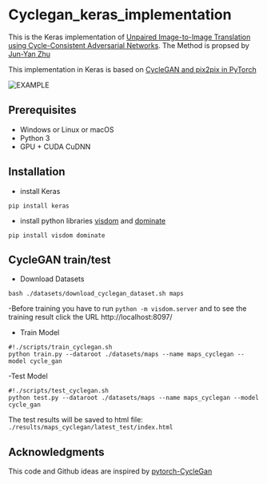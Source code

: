 # Cyclegan_keras_implementation
This is the Keras implementation of [Unpaired Image-to-Image Translation using Cycle-Consistent Adversarial Networks](https://arxiv.org/pdf/1703.10593.pdf). The Method is propsed by [Jun-Yan Zhu](http://people.csail.mit.edu/junyanz/)

This implementation in Keras is based on [CycleGAN and pix2pix in PyTorch](https://github.com/junyanz/pytorch-CycleGAN-and-pix2pix#cyclegan-and-pix2pix-in-pytorch)

![EXAMPLE](https://camo.githubusercontent.com/69cbc0371777fba5d251a564e2f8a8f38d1bf43f/68747470733a2f2f6a756e79616e7a2e6769746875622e696f2f4379636c6547414e2f696d616765732f7465617365725f686967685f7265732e6a7067)


## Prerequisites
- Windows or Linux or macOS
- Python 3
- GPU + CUDA CuDNN

## Installation
- install Keras

```
pip install keras
```

- install python libraries [visdom](https://github.com/facebookresearch/visdom) and [dominate](https://github.com/Knio/dominate)

```
pip install visdom dominate
```

## CycleGAN train/test
- Download Datasets
```
bash ./datasets/download_cyclegan_dataset.sh maps
```
-Before training you have to run ```python -m visdom.server``` and to see the training result click the URL http://localhost:8097/
- Train Model
```
#!./scripts/train_cyclegan.sh
python train.py --dataroot ./datasets/maps --name maps_cyclegan --model cycle_gan
```
-Test Model
```
#!./scripts/test_cyclegan.sh
python test.py --dataroot ./datasets/maps --name maps_cyclegan --model cycle_gan
```

The test results will be saved to html file: ```./results/maps_cyclegan/latest_test/index.html```

## Acknowledgments
This code and Github ideas are inspired by [pytorch-CycleGan](https://github.com/junyanz/pytorch-CycleGAN-and-pix2pix#cyclegan-and-pix2pix-in-pytorch)
